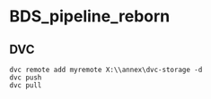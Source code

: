 # BDS_pipeline_reborn 

## DVC 

```=bash
dvc remote add myremote X:\\annex\dvc-storage -d
dvc push
dvc pull
```

